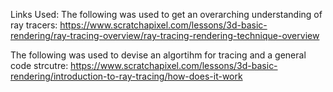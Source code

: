 Links Used:
The following was used to get an overarching understanding of ray tracers:
https://www.scratchapixel.com/lessons/3d-basic-rendering/ray-tracing-overview/ray-tracing-rendering-technique-overview

The following was used to devise an algortihm for tracing and a general code strcutre:
https://www.scratchapixel.com/lessons/3d-basic-rendering/introduction-to-ray-tracing/how-does-it-work
